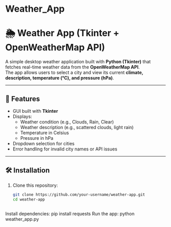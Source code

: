 # Weather_App
# 🌦 Weather App (Tkinter + OpenWeatherMap API)

A simple desktop weather application built with **Python (Tkinter)** that fetches real-time weather data from the **OpenWeatherMap API**.  
The app allows users to select a city and view its current **climate, description, temperature (°C), and pressure (hPa)**.

---

## 🚀 Features
- GUI built with **Tkinter**
- Displays:
  - Weather condition (e.g., Clouds, Rain, Clear)
  - Weather description (e.g., scattered clouds, light rain)
  - Temperature in Celsius
  - Pressure in hPa
- Dropdown selection for cities
- Error handling for invalid city names or API issues

---

## 🛠️ Installation

1. Clone this repository:
   ```bash
   git clone https://github.com/your-username/weather-app.git
   cd weather-app


   
Install dependencies:
                  pip install requests
Run the app:
                  python weather_app.py

